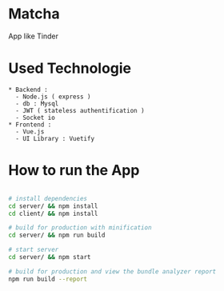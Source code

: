 # Matcha
App like Tinder

# Used Technologie
    * Backend :
      - Node.js ( express )
      - db : Mysql
      - JWT ( stateless authentification )
      - Socket io
    * Frontend :
      - Vue.js
      - UI Library : Vuetify

# How to run the App

``` bash

# install dependencies
cd server/ && npm install 
cd client/ && npm install

# build for production with minification
cd server/ && npm run build

# start server
cd server/ && npm start

# build for production and view the bundle analyzer report
npm run build --report
```
